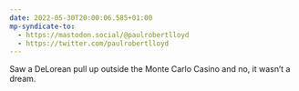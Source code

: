 ```yaml
---
date: 2022-05-30T20:00:06.585+01:00
mp-syndicate-to:
  - https://mastodon.social/@paulrobertlloyd
  - https://twitter.com/paulrobertlloyd
---
```

Saw a DeLorean pull up outside the Monte Carlo Casino and no, it wasn’t a dream.
